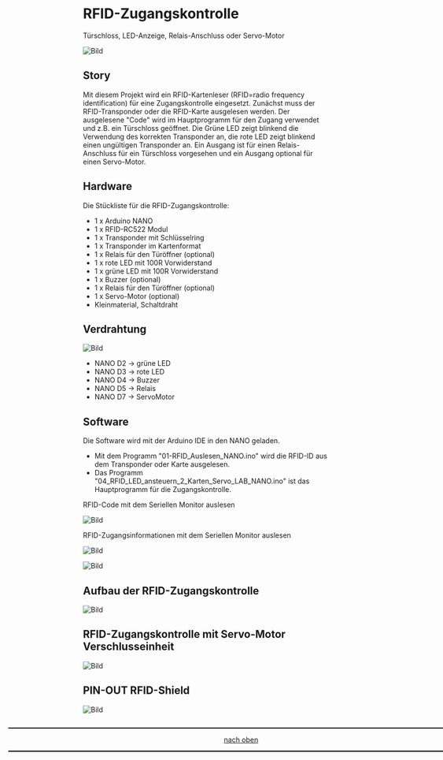 <a name="oben"></a>

# RFID-Zugangskontrolle
Türschloss, LED-Anzeige, Relais-Anschluss oder Servo-Motor

![Bild](pic/rfid3.jpg)

## Story

Mit diesem Projekt wird ein RFID-Kartenleser (RFID=radio frequency identification) für eine Zugangskontrolle eingesetzt. Zunächst muss der RFID-Transponder oder die RFID-Karte ausgelesen werden. Der ausgelesene "Code" wird im Hauptprogramm für den Zugang verwendet und z.B. ein Türschloss geöffnet.
Die Grüne LED zeigt blinkend die Verwendung des korrekten Transponder an, die rote LED zeigt blinkend einen ungültigen Transponder an. Ein Ausgang ist für einen Relais-Anschluss für ein Türschloss vorgesehen und ein Ausgang optional für einen Servo-Motor.

## Hardware

Die Stückliste für die RFID-Zugangskontrolle:

+ 1 x Arduino NANO
+ 1 x RFID-RC522 Modul
+ 1 x Transponder mit Schlüsselring
+ 1 x Transponder im Kartenformat
+ 1 x Relais für den Türöffner (optional)
+ 1 x rote LED mit 100R Vorwiderstand
+ 1 x grüne LED mit 100R Vorwiderstand
+ 1 x Buzzer (optional)
+ 1 x Relais für den Türöffner (optional)
+ 1 x Servo-Motor (optional)
+ Kleinmaterial, Schaltdraht

## Verdrahtung

![Bild](pic/rfid1.png)

+ NANO D2 -> grüne LED
+ NANO D3 -> rote LED
+ NANO D4 -> Buzzer
+ NANO D5 -> Relais
+ NANO D7 -> ServoMotor

## Software
Die Software wird mit der Arduino IDE in den NANO geladen.

+ Mit dem Programm "01-RFID_Auslesen_NANO.ino" wird die RFID-ID aus dem Transponder oder Karte ausgelesen.
+ Das Programm "04_RFID_LED_ansteuern_2_Karten_Servo_LAB_NANO.ino" ist das Hauptprogramm für die Zugangskontrolle.

RFID-Code mit dem Seriellen Monitor auslesen

![Bild](pic/rfid4.png)


RFID-Zugangsinformationen mit dem Seriellen Monitor auslesen

![Bild](pic/rfid4c.png)

![Bild](pic/rfid4d.png)


## Aufbau der RFID-Zugangskontrolle

![Bild](pic/rfid2.jpg)

## RFID-Zugangskontrolle mit Servo-Motor Verschlusseinheit

![Bild](pic/rfid3.jpg)


## PIN-OUT RFID-Shield

![Bild](pic/rfid5.jpg)




<div style="position:absolute; left:2cm; ">   
<ol class="breadcrumb" style="border-top: 2px solid black;border-bottom:2px solid black; height: 45px; width: 900px;"> <p align="center"><a href="#oben">nach oben</a></p></ol>
</div> 













